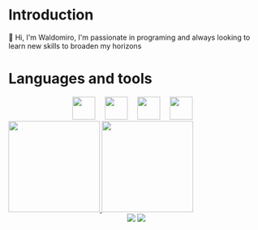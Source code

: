 <link rel="stylesheet" href="https://cdn.jsdelivr.net/gh/devicons/devicon@v2.15.1/devicon.min.css">
<link rel="stylesheet" href="https://cdn.jsdelivr.net/gh/devicons/devicon@v2.15.1/devicon.min.css">
<link rel="stylesheet" href="https://cdn.jsdelivr.net/gh/devicons/devicon@v2.15.1/devicon.min.css">
<link rel="stylesheet" href="https://cdn.jsdelivr.net/gh/devicons/devicon@v2.15.1/devicon.min.css">


<h1>Introduction</h1>

👋 Hi, I'm Waldomiro, I'm passionate in programing and always looking to learn new skills to broaden my horizons

<h1>Languages and tools</h1>
<div align="center">
  <img height=45 width=45 style="margin-right: 15px;" src="https://cdn.jsdelivr.net/gh/devicons/devicon/icons/angularjs/angularjs-plain.svg" />
  <img height=45 width=45 style="margin-right: 15px;" src="https://cdn.jsdelivr.net/gh/devicons/devicon/icons/javascript/javascript-original.svg" />
  <img height=45 width=45 style="margin-right: 15px;" src="https://cdn.jsdelivr.net/gh/devicons/devicon/icons/laravel/laravel-plain-wordmark.svg" />
  <img height=45 width=45 style="margin-right: 15px;" src="https://cdn.jsdelivr.net/gh/devicons/devicon/icons/mysql/mysql-original.svg" />

</div>

<div>
 <a href="https://github.com/anuraghazra/github-readme-stats">
  <img height="180em" src="https://github-readme-stats.vercel.app/api?username=Waldomiro1998&show_icons=true&theme=tokyonight" />
 </a>
 <a href="https://github.com/anuraghazra/github-readme-stats"> 
   <img height="180em" src="https://github-readme-stats.vercel.app/api/top-langs/?username=Waldomiro1998&layout=compact&show_icons=true&theme=tokyonight" />
 </a>
</div>

<!-- <div>
  <p dir="auto"><a target="_blank" rel="noopener noreferrer" href="https://github.com/Waldomiro1998/Waldomiro1998/blob/output/github-contribution-grid-snake.svg"><img src="https://github.com/Waldomiro1998/Waldomiro1998/raw/output/github-contribution-grid-snake.svg" alt="Snake animation" style="max-width: 100%;"></a></p>
</div> -->
<div align="center"> 
  <a href="mailto:waldomironeto8@gmail.com"><img src="https://camo.githubusercontent.com/927d6b3961fa048ff7303daf291cb5869dfa25018997cf8c1373c2f6a85b1458/68747470733a2f2f696d672e736869656c64732e696f2f62616467652f2d476d61696c2d2532333333333f7374796c653d666f722d7468652d6261646765266c6f676f3d676d61696c266c6f676f436f6c6f723d7768697465" data-canonical-src="https://img.shields.io/badge/-Gmail-%23333?style=for-the-badge&amp;logo=gmail&amp;logoColor=white" style="max-width: 100%;"></a>
  <a href="https://www.linkedin.com/in/waldomiro-neto-35b774209" rel="nofollow"><img src="https://camo.githubusercontent.com/c00f87aeebbec37f3ee0857cc4c20b21fefde8a96caf4744383ebfe44a47fe3f/68747470733a2f2f696d672e736869656c64732e696f2f62616467652f2d4c696e6b6564496e2d2532333030373742353f7374796c653d666f722d7468652d6261646765266c6f676f3d6c696e6b6564696e266c6f676f436f6c6f723d7768697465" data-canonical-src="https://img.shields.io/badge/-LinkedIn-%230077B5?style=for-the-badge&amp;logo=linkedin&amp;logoColor=white" style="max-width: 100%;"></a> 
</div>
